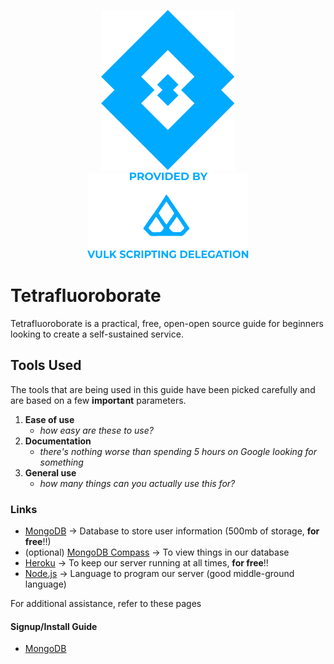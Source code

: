 <p align="center">
    <img src="/logo.svg" />
    <br />
    <img src="/vulk.svg" />
</p>
    
# Tetrafluoroborate

Tetrafluoroborate is a practical, free, open-open source guide for beginners looking to create a self-sustained service.

## Tools Used

The tools that are being used in this guide have been picked carefully and are based on a few **important** parameters.

1. **Ease of use**
    - *how easy are these to use?*
2. **Documentation**
    - *there's nothing worse than spending 5 hours on Google looking for something*
3. **General use**
    - *how many things can you actually use this for?*

### Links
- [MongoDB](https://www.mongodb.com/cloud/atlas/register) -> Database to store user information (500mb of storage, **for free**!!)
- (optional) [MongoDB Compass](https://www.mongodb.com/try/download/compass) -> To view things in our database
- [Heroku](https://signup.heroku.com/) -> To keep our server running at all times, **for free**!!
- [Node.js](https://nodejs.org/en/) -> Language to program our server (good middle-ground language)

For additional assistance, refer to these pages

#### Signup/Install Guide

- [MongoDB]()
